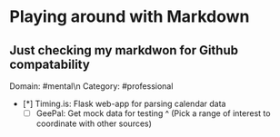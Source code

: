 #  Playing around with Markdown
## Just checking my markdwon for Github compatability

Domain: \#mental\n
Category: \#professional


- [*] Timing.is: Flask web-app for parsing calendar data
  - [ ] GeePal: Get mock data for testing ^
       \(Pick a range of interest to coordinate with other sources\)
